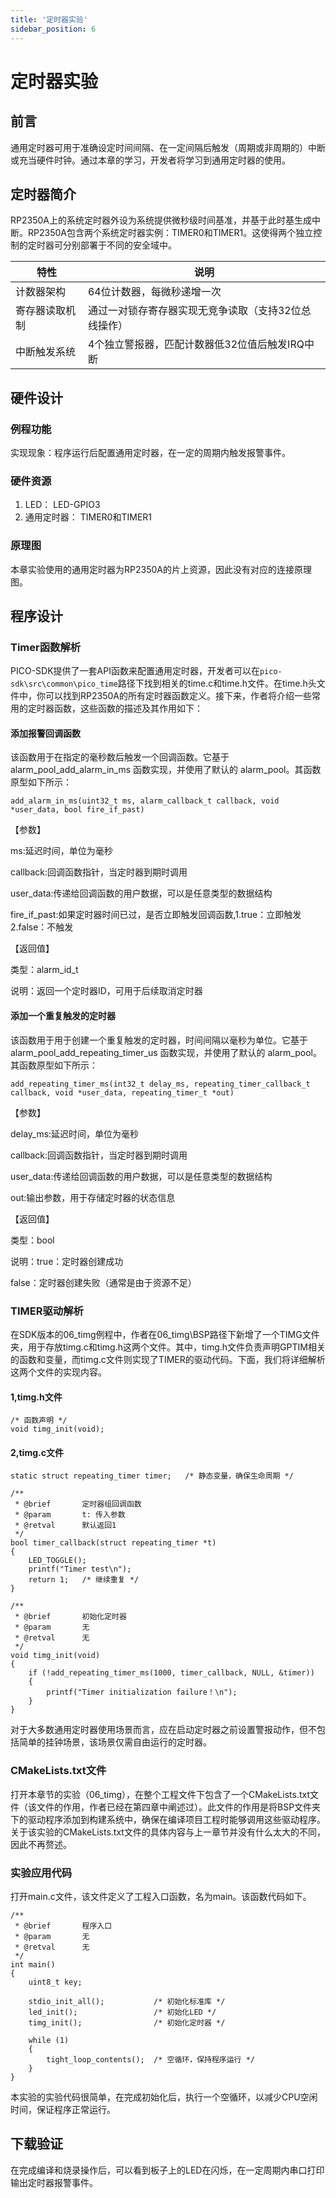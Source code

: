 ```yaml
---
title: '定时器实验'
sidebar_position: 6
---
```


# 定时器实验

## 前言

通用定时器可用于准确设定时间间隔、在一定间隔后触发（周期或非周期的）中断或充当硬件时钟。通过本章的学习，开发者将学习到通用定时器的使用。

## 定时器简介

RP2350A上的系统定时器外设为系统提供微秒级时间基准，并基于此时基生成中断。RP2350A包含两个系统定时器实例：TIMER0和TIMER1。这使得两个独立控制的定时器可分别部署于不同的安全域中。

特性	          | 说明
|---------------------|-----------
计数器架构  | 64位计数器，每微秒递增一次
寄存器读取机制 | 通过一对锁存寄存器实现无竞争读取（支持32位总线操作）
中断触发系统  | 4个独立警报器，匹配计数器低32位值后触发IRQ中断

## 硬件设计

### 例程功能

实现现象：程序运行后配置通用定时器，在一定的周期内触发报警事件。

### 硬件资源

1. LED：
     LED-GPIO3
2. 通用定时器：
	 TIMER0和TIMER1

### 原理图

本章实验使用的通用定时器为RP2350A的片上资源，因此没有对应的连接原理图。

## 程序设计

### Timer函数解析

PICO-SDK提供了一套API函数来配置通用定时器，开发者可以在```pico-sdk\src\common\pico_time```路径下找到相关的time.c和time.h文件。在time.h头文件中，你可以找到RP2350A的所有定时器函数定义。接下来，作者将介绍一些常用的定时器函数，这些函数的描述及其作用如下：

#### 添加报警回调函数

该函数用于在指定的毫秒数后触发一个回调函数。它基于 alarm_pool_add_alarm_in_ms 函数实现，并使用了默认的 alarm_pool。其函数原型如下所示：

```add_alarm_in_ms(uint32_t ms, alarm_callback_t callback, void *user_data, bool fire_if_past)```

【参数】

ms:延迟时间，单位为毫秒

callback:回调函数指针，当定时器到期时调用

user_data:传递给回调函数的用户数据，可以是任意类型的数据结构

fire_if_past:如果定时器时间已过，是否立即触发回调函数,1.true：立即触发 2.false：不触发

【返回值】

类型：alarm_id_t

说明：返回一个定时器ID，可用于后续取消定时器

#### 添加一个重复触发的定时器

该函数用于用于创建一个重复触发的定时器，时间间隔以毫秒为单位。它基于 alarm_pool_add_repeating_timer_us 函数实现，并使用了默认的 alarm_pool。其函数原型如下所示：

```add_repeating_timer_ms(int32_t delay_ms, repeating_timer_callback_t callback, void *user_data, repeating_timer_t *out)```

【参数】

delay_ms:延迟时间，单位为毫秒

callback:回调函数指针，当定时器到期时调用

user_data:传递给回调函数的用户数据，可以是任意类型的数据结构

out:输出参数，用于存储定时器的状态信息

【返回值】

类型：bool

说明：true：定时器创建成功

false：定时器创建失败（通常是由于资源不足）

### TIMER驱动解析

在SDK版本的06_timg例程中，作者在06_timg\BSP路径下新增了一个TIMG文件夹，用于存放timg.c和timg.h这两个文件。其中，timg.h文件负责声明GPTIM相关的函数和变量，而timg.c文件则实现了TIMER的驱动代码。下面，我们将详细解析这两个文件的实现内容。

#### 1,timg.h文件

```
/* 函数声明 */
void timg_init(void);
```

#### 2,timg.c文件

```
static struct repeating_timer timer;   /* 静态变量，确保生命周期 */

/**
 * @brief       定时器组回调函数
 * @param       t: 传入参数
 * @retval      默认返回1
 */
bool timer_callback(struct repeating_timer *t) 
{
    LED_TOGGLE();
    printf("Timer test\n");
    return 1;   /* 继续重复 */
}

/**
 * @brief       初始化定时器
 * @param       无 
 * @retval      无
 */
void timg_init(void) 
{
    if (!add_repeating_timer_ms(1000, timer_callback, NULL, &timer))
    {
        printf("Timer initialization failure！\n");
    }
}
```

对于大多数通用定时器使用场景而言，应在启动定时器之前设置警报动作，但不包括简单的挂钟场景，该场景仅需自由运行的定时器。

### CMakeLists.txt文件

打开本章节的实验（06_timg），在整个工程文件下包含了一个CMakeLists.txt文件（该文件的作用，作者已经在第四章中阐述过）。此文件的作用是将BSP文件夹下的驱动程序添加到构建系统中，确保在编译项目工程时能够调用这些驱动程序。关于该实验的CMakeLists.txt文件的具体内容与上一章节并没有什么太大的不同，因此不再赘述。

###  实验应用代码

打开main.c文件，该文件定义了工程入口函数，名为main。该函数代码如下。
```
/**
 * @brief       程序入口
 * @param       无
 * @retval      无
 */
int main()
{
    uint8_t key;

    stdio_init_all();           /* 初始化标准库 */
    led_init();                 /* 初始化LED */
    timg_init();                /* 初始化定时器 */

    while (1) 
    {
        tight_loop_contents();  /* 空循环，保持程序运行 */
    }
}
```
本实验的实验代码很简单，在完成初始化后，执行一个空循环，以减少CPU空闲时间，保证程序正常运行。

## 下载验证

在完成编译和烧录操作后，可以看到板子上的LED在闪烁，在一定周期内串口打印输出定时器报警事件。


